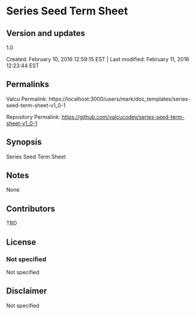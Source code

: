 

# Series Seed Term Sheet

## Version and updates

1.0

Created: February 10, 2016 12:59:15 EST | Last modified: February 11, 2016 12:23:44 EST

## Permalinks

Valcu Permalink: https://localhost:3000/users/mark/doc_templates/series-seed-term-sheet-v1_0-1

Repository Permalink: https://github.com/valcucodev/series-seed-term-sheet-v1_0-1

## Synopsis

Series Seed Term Sheet

## Notes

None

## Contributors

TBD

## License

### Not specified


  Not specified


## Disclaimer


  Not specified
